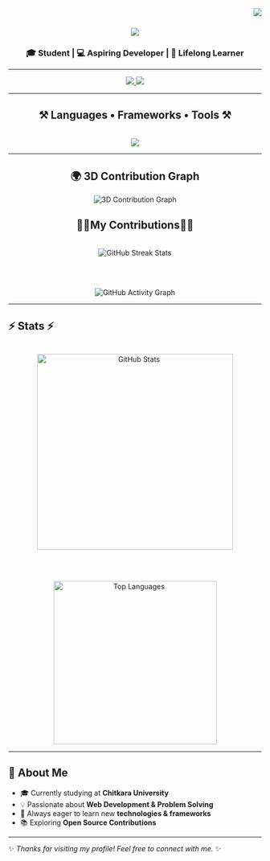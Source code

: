 <!-- Profile Visitor Badge -->
<img align="right" src="https://visitor-badge.laobi.icu/badge?page_id=SubhajitM1905.SubhajitM1905" />

<!-- Typing Header -->
<h1 align="center">
  <img src="https://readme-typing-svg.herokuapp.com/?font=Righteous&size=35&center=true&vCenter=true&width=600&height=70&duration=4000&lines=Hi+There!+👋;+I'm+Subhajit+Misra!;" />
</h1>

<h3 align="center">🎓 Student | 💻 Aspiring Developer | 🚀 Lifelong Learner</h3>

---

<!-- Social Links -->
<div align="center"> 
  <a href="mailto:subhajitmisra1905@gmail.com">
    <img src="https://img.shields.io/badge/Gmail-D14836?style=for-the-badge&logo=gmail&logoColor=white" />
  </a>
  <a href="https://www.linkedin.com/in/subhajit-misra-07545829a/" target="_blank">
    <img src="https://img.shields.io/badge/LinkedIn-0A66C2?style=for-the-badge&logo=linkedin&logoColor=white" />
  </a>
</div>

---

<h2 align="center">⚒️ Languages • Frameworks • Tools ⚒️</h2>
<br/>
<div align="center">
  <img src="https://skillicons.dev/icons?i=react,vite,html,css,js,python,c,cpp,mysql,git,github,vscode" />
</div>

---
<h2 align="center">🌍 3D Contribution Graph</h2>
<div align="center">
  <img src="https://raw.githubusercontent.com/SubhajitM1905/github-profile-3d-contrib/main/profile-3d-contrib/profile-night-rainbow.svg" alt="3D Contribution Graph"/>
</div>


<h2 align="center">👷‍♂️My Contributions👷‍♂️</h2>
<br/>
<div align="center">
  
  <!-- GitHub Streak Stats -->
  <img src="https://streak-stats.demolab.com?user=SubhajitM1905&theme=tokyonight&hide_border=true&border_radius=10" alt="GitHub Streak Stats" />
  
  <br><br>
  
  <!-- GitHub Activity Graph -->
  <img src="https://github-readme-activity-graph.vercel.app/graph?username=SubhajitM1905&theme=tokyo-night&hide_border=true&area=true&radius=10" alt="GitHub Activity Graph" />
  
</div>

---

## ⚡ Stats ⚡
<br/>
<div align="center">

  <!-- GitHub Stats -->
  <img width=390 src="https://github-readme-stats.vercel.app/api?username=SubhajitM1905&show_icons=true&theme=react&rank_icon=github&border_radius=10" alt="GitHub Stats" />
  
  <br/><br/>

  <!-- Top Languages -->
  <img width=325 src="https://github-readme-stats.vercel.app/api/top-langs/?username=SubhajitM1905&hide=HTML&langs_count=8&layout=compact&theme=react&border_radius=10&size_weight=0.5&count_weight=0.5&exclude_repo=github-readme-stats" alt="Top Languages" />

</div>

---

## 🌟 About Me  
- 🎓 Currently studying at **Chitkara University**  
- 💡 Passionate about **Web Development & Problem Solving**  
- 🚀 Always eager to learn new **technologies & frameworks**  
- 📚 Exploring **Open Source Contributions**  

---

✨ *Thanks for visiting my profile! Feel free to connect with me.* ✨
